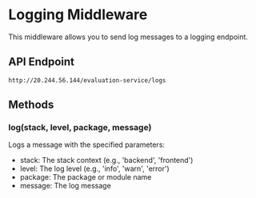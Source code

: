 # Logging Middleware

This middleware allows you to send log messages to a logging endpoint.

## API Endpoint

```
http://20.244.56.144/evaluation-service/logs
```

## Methods

### log(stack, level, package, message)

Logs a message with the specified parameters:
- stack: The stack context (e.g., 'backend', 'frontend')
- level: The log level (e.g., 'info', 'warn', 'error')
- package: The package or module name
- message: The log message



```